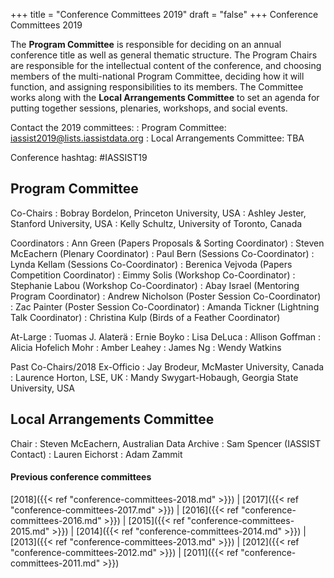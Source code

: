 +++
title = "Conference Committees 2019"
draft = "false"
+++
Conference Committees 2019

The **Program Committee** is responsible for deciding on an annual conference title as well as general thematic structure. The Program Chairs are responsible for the intellectual content of the conference, and choosing members of the multi-national Program Committee, deciding how it will function, and assigning responsibilities to its members. The Committee works along with the **Local Arrangements Committee** to set an agenda for putting together sessions, plenaries, workshops, and social events.

Contact the 2019 committees:
: Program Committee: iassist2019@lists.iassistdata.org 
: Local Arrangements Committee: TBA

Conference hashtag: #IASSIST19

## Program Committee

Co-Chairs
: Bobray Bordelon, Princeton University, USA
: Ashley Jester, Stanford University, USA
: Kelly Schultz, University of Toronto, Canada

Coordinators
: Ann Green (Papers Proposals & Sorting Coordinator)
: Steven McEachern (Plenary Coordinator)
: Paul Bern (Sessions Co-Coordinator)
: Lynda Kellam (Sessions Co-Coordinator)
: Berenica Vejvoda (Papers Competition Coordinator)
: Eimmy Solis (Workshop Co-Coordinator)
: Stephanie Labou (Workshop Co-Coordinator)
: Abay Israel (Mentoring Program Coordinator)
: Andrew Nicholson (Poster Session Co-Coordinator)
: Zac Painter (Poster Session Co-Coordinator)
: Amanda Tickner (Lightning Talk Coordinator)
: Christina Kulp (Birds of a Feather Coordinator)

At-Large
: Tuomas J. Alaterä
: Ernie Boyko
: Lisa DeLuca
: Allison Goffman
: Alicia Hofelich Mohr
: Amber Leahey
: James Ng
: Wendy Watkins

Past Co-Chairs/2018 Ex-Officio
: Jay Brodeur, McMaster University, Canada
: Laurence Horton, LSE, UK
: Mandy Swygart-Hobaugh, Georgia State University, USA  

## Local Arrangements Committee

Chair
: Steven McEachern, Australian Data Archive
: Sam Spencer (IASSIST Contact)
: Lauren Eichorst
: Adam Zammit

#### Previous conference committees

[2018]({{< ref "conference-committees-2018.md" >}}) |
[2017]({{< ref "conference-committees-2017.md" >}}) |
[2016]({{< ref "conference-committees-2016.md" >}}) |
[2015]({{< ref "conference-committees-2015.md" >}}) |
[2014]({{< ref "conference-committees-2014.md" >}}) |
[2013]({{< ref "conference-committees-2013.md" >}}) |
[2012]({{< ref "conference-committees-2012.md" >}}) |
[2011]({{< ref "conference-committees-2011.md" >}})